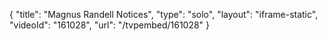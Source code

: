 {
    "title": "Magnus Randell Notices",
    "type": "solo",
    "layout": "iframe-static",
    "videoId": "161028",
    "url": "\/tvpembed\/161028"
}